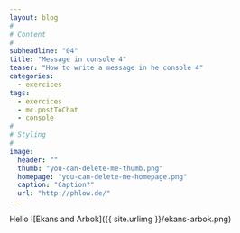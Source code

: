 ```yaml
---
layout: blog
#
# Content
#
subheadline: "04"
title: "Message in console 4"
teaser: "How to write a message in he console 4"
categories:
  - exercices
tags:
  - exercices
  - mc.postToChat
  - console
#
# Styling
#
image:
  header: ""
  thumb: "you-can-delete-me-thumb.png"
  homepage: "you-can-delete-me-homepage.png"
  caption: "Caption?"
  url: "http://phlow.de/"
---
```




Hello
![Ekans and Arbok]({{ site.urlimg }}/ekans-arbok.png)